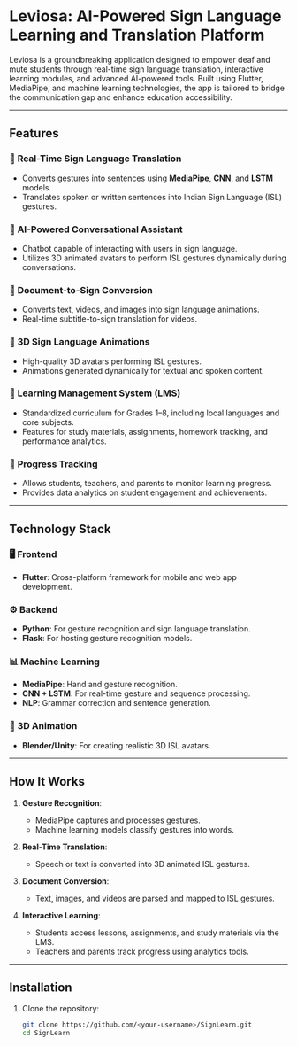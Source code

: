 # **Leviosa: AI-Powered Sign Language Learning and Translation Platform**  

Leviosa is a groundbreaking application designed to empower deaf and mute students through real-time sign language translation, interactive learning modules, and advanced AI-powered tools. Built using Flutter, MediaPipe, and machine learning technologies, the app is tailored to bridge the communication gap and enhance education accessibility.  

---

## **Features**  

### 🌟 **Real-Time Sign Language Translation**  
- Converts gestures into sentences using **MediaPipe**, **CNN**, and **LSTM** models.  
- Translates spoken or written sentences into Indian Sign Language (ISL) gestures.  

### 🌟 **AI-Powered Conversational Assistant**  
- Chatbot capable of interacting with users in sign language.  
- Utilizes 3D animated avatars to perform ISL gestures dynamically during conversations.  

### 🌟 **Document-to-Sign Conversion**  
- Converts text, videos, and images into sign language animations.  
- Real-time subtitle-to-sign translation for videos.  

### 🌟 **3D Sign Language Animations**  
- High-quality 3D avatars performing ISL gestures.  
- Animations generated dynamically for textual and spoken content.  

### 🌟 **Learning Management System (LMS)**  
- Standardized curriculum for Grades 1–8, including local languages and core subjects.  
- Features for study materials, assignments, homework tracking, and performance analytics.  

### 🌟 **Progress Tracking**  
- Allows students, teachers, and parents to monitor learning progress.  
- Provides data analytics on student engagement and achievements.  

---

## **Technology Stack**  

### 🖥 **Frontend**  
- **Flutter**: Cross-platform framework for mobile and web app development.  

### ⚙️ **Backend**  
- **Python**: For gesture recognition and sign language translation.  
- **Flask**: For hosting gesture recognition models.  

### 📊 **Machine Learning**  
- **MediaPipe**: Hand and gesture recognition.  
- **CNN + LSTM**: For real-time gesture and sequence processing.  
- **NLP**: Grammar correction and sentence generation.  

### 🎨 **3D Animation**  
- **Blender/Unity**: For creating realistic 3D ISL avatars.  

---

## **How It Works**  

1. **Gesture Recognition**:  
   - MediaPipe captures and processes gestures.  
   - Machine learning models classify gestures into words.  

2. **Real-Time Translation**:  
   - Speech or text is converted into 3D animated ISL gestures.  

3. **Document Conversion**:  
   - Text, images, and videos are parsed and mapped to ISL gestures.  

4. **Interactive Learning**:  
   - Students access lessons, assignments, and study materials via the LMS.  
   - Teachers and parents track progress using analytics tools.  

---

## **Installation**  

1. Clone the repository:  
   ```bash  
   git clone https://github.com/<your-username>/SignLearn.git  
   cd SignLearn  
